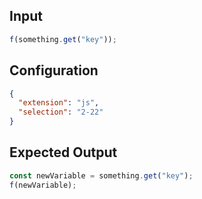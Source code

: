 
## Input
```javascript input
f(something.get("key"));
```

## Configuration
```json configuration
{
  "extension": "js",
  "selection": "2-22"
}
```

## Expected Output
```javascript expected output
const newVariable = something.get("key");
f(newVariable);
```
